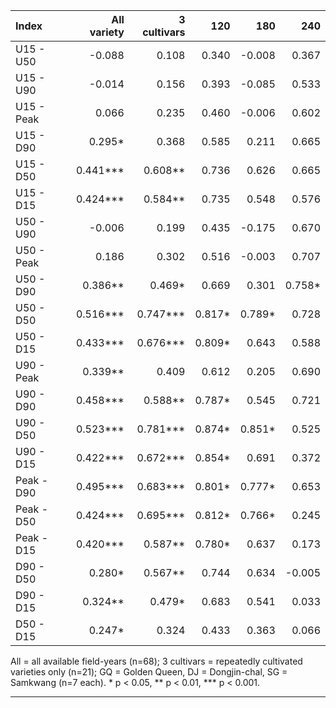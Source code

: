 
| Index      | All variety | 3 cultivars |    120 |    180 |    240 |
| :--------- | ----------: | ----------: | -----: | -----: | -----: |
| U15 - U50  |      -0.088 |       0.108 |  0.340 | -0.008 |  0.367 |
| U15 - U90  |      -0.014 |       0.156 |  0.393 | -0.085 |  0.533 |
| U15 - Peak |       0.066 |       0.235 |  0.460 | -0.006 |  0.602 |
| U15 - D90  |      0.295* |       0.368 |  0.585 |  0.211 |  0.665 |
| U15 - D50  |    0.441*** |     0.608** |  0.736 |  0.626 |  0.665 |
| U15 - D15  |    0.424*** |     0.584** |  0.735 |  0.548 |  0.576 |
| U50 - U90  |      -0.006 |       0.199 |  0.435 | -0.175 |  0.670 |
| U50 - Peak |       0.186 |       0.302 |  0.516 | -0.003 |  0.707 |
| U50 - D90  |     0.386** |      0.469* |  0.669 |  0.301 | 0.758* |
| U50 - D50  |    0.516*** |    0.747*** | 0.817* | 0.789* |  0.728 |
| U50 - D15  |    0.433*** |    0.676*** | 0.809* |  0.643 |  0.588 |
| U90 - Peak |     0.339** |       0.409 |  0.612 |  0.205 |  0.690 |
| U90 - D90  |    0.458*** |     0.588** | 0.787* |  0.545 |  0.721 |
| U90 - D50  |    0.523*** |    0.781*** | 0.874* | 0.851* |  0.525 |
| U90 - D15  |    0.422*** |    0.672*** | 0.854* |  0.691 |  0.372 |
| Peak - D90 |    0.495*** |    0.683*** | 0.801* | 0.777* |  0.653 |
| Peak - D50 |    0.424*** |    0.695*** | 0.812* | 0.766* |  0.245 |
| Peak - D15 |    0.420*** |     0.587** | 0.780* |  0.637 |  0.173 |
| D90 - D50  |      0.280* |     0.567** |  0.744 |  0.634 | -0.005 |
| D90 - D15  |     0.324** |      0.479* |  0.683 |  0.541 |  0.033 |
| D50 - D15  |      0.247* |       0.324 |  0.433 |  0.363 |  0.066 |
All = all available field-years (n=68); 3 cultivars = repeatedly cultivated varieties only (n=21); GQ = Golden Queen, DJ = Dongjin-chal, SG = Samkwang (n=7 each). * p < 0.05, ** p < 0.01, *** p < 0.001.

---
